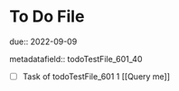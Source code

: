 # To Do File

due:: 2022-09-09

metadatafield:: todoTestFile_601_40

- [ ] Task of todoTestFile_601 1 [[Query me]]
